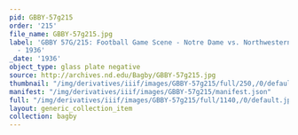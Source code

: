 ```yaml
---
pid: GBBY-57g215
order: '215'
file_name: GBBY-57g215.jpg
label: 'GBBY 57G/215: Football Game Scene - Notre Dame vs. Northwestern (Perfect Play)
  - 1936'
_date: '1936'
object_type: glass plate negative
source: http://archives.nd.edu/Bagby/GBBY-57g215.jpg
thumbnail: "/img/derivatives/iiif/images/GBBY-57g215/full/250,/0/default.jpg"
manifest: "/img/derivatives/iiif/images/GBBY-57g215/manifest.json"
full: "/img/derivatives/iiif/images/GBBY-57g215/full/1140,/0/default.jpg"
layout: generic_collection_item
collection: bagby
---
```

